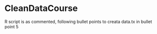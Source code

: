 # CleanDataCourse

R script is as commented, following bullet points to creata data.tx in bullet point 5
